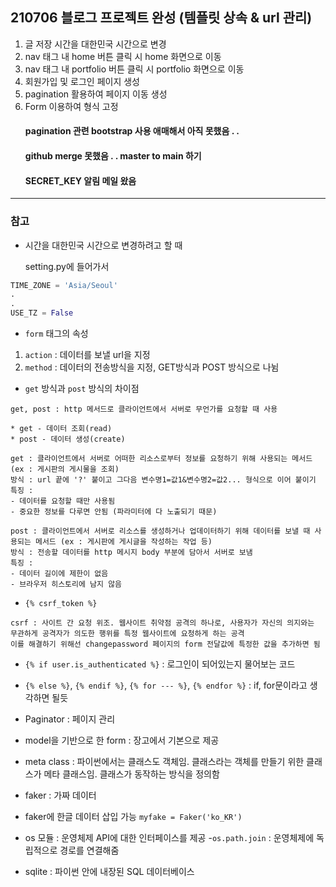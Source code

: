 210706 블로그 프로젝트 완성 (템플릿 상속 & url 관리)
-------------------------------------------
1. 글 저장 시간을 대한민국 시간으로 변경
2. nav 태그 내 home 버튼 클릭 시 home 화면으로 이동 
3. nav 태그 내 portfolio 버튼 클릭 시 portfolio 화면으로 이동
4. 회원가입 및 로그인 페이지 생성
5. pagination 활용하여 페이지 이동 생성
6. Form 이용하여 형식 고정
   #### pagination 관련 bootstrap 사용 애매해서 아직 못했음 . . 
   #### github merge 못했음 . . master to main 하기
   #### SECRET_KEY 알림 메일 왔음

***
### 참고 


- 시간을 대한민국 시간으로 변경하려고 할 때

   setting.py에 들어가서
```python
TIME_ZONE = 'Asia/Seoul'
.
.
USE_TZ = False
```   

- `form` 태그의 속성
1. `action` : 데이터를 보낼 url을 지정
2. `method` : 데이터의 전송방식을 지정, GET방식과 POST 방식으로 나뉨
   
- `get` 방식과 `post` 방식의 차이점
```
get, post : http 메서드로 클라이언트에서 서버로 무언가를 요청할 때 사용

* get - 데이터 조회(read) 
* post - 데이터 생성(create)

get : 클라이언트에서 서버로 어떠한 리소스로부터 정보를 요청하기 위해 사용되는 메서드 (ex : 게시판의 게시물을 조회)
방식 : url 끝에 '?' 붙이고 그다음 변수명1=값1&변수명2=값2... 형식으로 이어 붙이기
특징 :
- 데이터를 요청할 때만 사용됨
- 중요한 정보를 다루면 안됨 (파라미터에 다 노출되기 때문)

post : 클라이언트에서 서버로 리소스를 생성하거나 업데이터하기 위해 데이터를 보낼 때 사용되는 메서드 (ex : 게시판에 게시글을 작성하는 작업 등)
방식 : 전송할 데이터를 http 메시지 body 부분에 담아서 서버로 보냄
특징 :
- 데이터 길이에 제한이 없음
- 브라우저 히스토리에 남지 않음
```

- `{% csrf_token %}`
~~~
csrf : 사이트 간 요청 위조. 웹사이트 취약점 공격의 하나로, 사용자가 자신의 의지와는 무관하게 공격자가 의도한 행위를 특정 웹사이트에 요청하게 하는 공격
이를 해결하기 위해선 changepassword 페이지의 form 전달값에 특정한 값을 추가하면 됨
~~~

- `{% if user.is_authenticated %}` : 로그인이 되어있는지 물어보는 코드
- `{% else %}`, `{% endif %}`, `{% for --- %}`, `{% endfor %}` : if, for문이라고 생각하면 될듯
- Paginator : 페이지 관리

- model을 기반으로 한 form : 장고에서 기본으로 제공
- meta class : 파이썬에서는 클래스도 객체임. 클래스라는 객체를 만들기 위한 클래스가 메타 클래스임. 클래스가 동작하는 방식을 정의함

- faker : 가짜 데이터
- faker에 한글 데이터 삽입 가능 `myfake = Faker('ko_KR')`
- os 모듈 : 운영체제 API에 대한 인터페이스를 제공
-`os.path.join` : 운영체제에 독립적으로 경로를 연결해줌
- sqlite : 파이썬 안에 내장된 SQL 데이터베이스 
